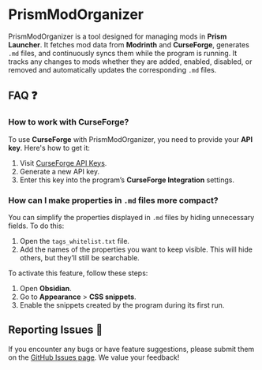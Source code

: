 # PrismModOrganizer  

PrismModOrganizer is a tool designed for managing mods in **Prism Launcher**. It fetches mod data from **Modrinth** and **CurseForge**, generates `.md` files, and continuously syncs them while the program is running. It tracks any changes to mods whether they are added, enabled, disabled, or removed and automatically updates the corresponding `.md` files.  
  
## FAQ ❓

### How to work with CurseForge?

To use **CurseForge** with PrismModOrganizer, you need to provide your **API key**. Here's how to get it:

1. Visit [CurseForge API Keys](https://console.curseforge.com/#/api-keys).
2. Generate a new API key.
3. Enter this key into the program’s **CurseForge Integration** settings.

### How can I make properties in `.md` files more compact?

You can simplify the properties displayed in `.md` files by hiding unnecessary fields. To do this:

1. Open the `tags_whitelist.txt` file.
2. Add the names of the properties you want to keep visible. This will hide others, but they’ll still be searchable.

To activate this feature, follow these steps:

1. Open **Obsidian**.
2. Go to **Appearance** > **CSS snippets**.
3. Enable the snippets created by the program during its first run.

## Reporting Issues 🐞

If you encounter any bugs or have feature suggestions, please submit them on the [GitHub Issues page](#). We value your feedback!
